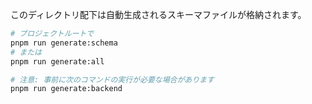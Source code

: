 このディレクトリ配下は自動生成されるスキーマファイルが格納されます。

```sh
# プロジェクトルートで
pnpm run generate:schema
# または
pnpm run generate:all

# 注意: 事前に次のコマンドの実行が必要な場合があります
pnpm run generate:backend
```
